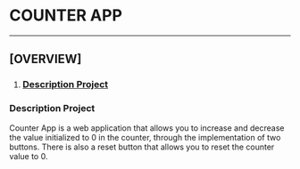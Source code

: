 # COUNTER APP
***
## [OVERVIEW]
1. ### [Description Project](#descriptionproject)

### Description Project
Counter App is a web application that allows you to increase and decrease the value initialized to 0 in the counter, through the implementation of two buttons.
There is also a reset button that allows you to reset the counter value to 0.


